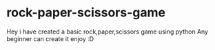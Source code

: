# rock-paper-scissors-game
Hey i have created a basic rock,paper,scissors game using python
Any beginner can create it 
enjoy :D
